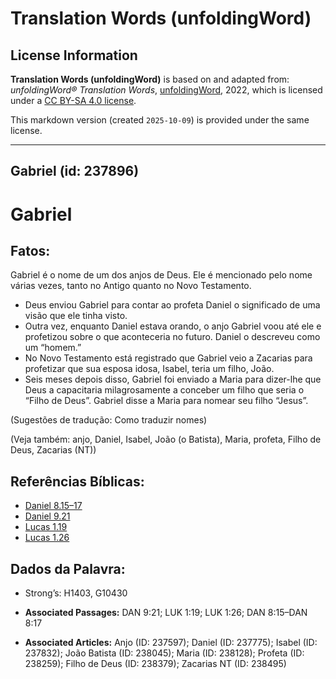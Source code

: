 # Translation Words (unfoldingWord)

## License Information

**Translation Words (unfoldingWord)** is based on and adapted from: _unfoldingWord® Translation Words_, [unfoldingWord](https://unfoldingword.org/utw), 2022, which is licensed under a [CC BY-SA 4.0 license](https://creativecommons.org/licenses/by-sa/4.0/legalcode.en).

This markdown version (created `2025-10-09`) is provided under the same license.



--------------------------------

## Gabriel (id: 237896)

Gabriel
=======

Fatos:
------

Gabriel é o nome de um dos anjos de Deus. Ele é mencionado pelo nome várias vezes, tanto no Antigo quanto no Novo Testamento.

* Deus enviou Gabriel para contar ao profeta Daniel o significado de uma visão que ele tinha visto.
* Outra vez, enquanto Daniel estava orando, o anjo Gabriel voou até ele e profetizou sobre o que aconteceria no futuro. Daniel o descreveu como um “homem.”
* No Novo Testamento está registrado que Gabriel veio a Zacarias para profetizar que sua esposa idosa, Isabel, teria um filho, João.
* Seis meses depois disso, Gabriel foi enviado a Maria para dizer\-lhe que Deus a capacitaria milagrosamente a conceber um filho que seria o “Filho de Deus”. Gabriel disse a Maria para nomear seu filho “Jesus”.

(Sugestões de tradução: Como traduzir nomes)

(Veja também: anjo, Daniel, Isabel, João (o Batista), Maria, profeta, Filho de Deus, Zacarias (NT))

Referências Bíblicas:
---------------------

* [Daniel 8\.15–17](https://ref.ly/Dan8:15-Dan8:17)
* [Daniel 9\.21](https://ref.ly/Dan9:21)
* [Lucas 1\.19](https://ref.ly/Luke1:19)
* [Lucas 1\.26](https://ref.ly/Luke1:26)

Dados da Palavra:
-----------------

* Strong’s: H1403, G10430

* **Associated Passages:** DAN 9:21; LUK 1:19; LUK 1:26; DAN 8:15–DAN 8:17
* **Associated Articles:** Anjo (ID: 237597); Daniel (ID: 237775); Isabel (ID: 237832); João Batista (ID: 238045); Maria (ID: 238128); Profeta (ID: 238259); Filho de Deus (ID: 238379); Zacarias NT (ID: 238495)

